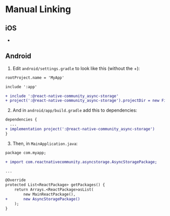 # Manual Linking

## iOS
-

## Android
1. Edit `android/settings.gradle` to look like this (without the +):
```diff
rootProject.name = 'MyApp'

include ':app'

+ include ':@react-native-community_async-storage'
+ project(':@react-native-community_async-storage').projectDir = new File(rootProject.projectDir, '../node_modules/@react-native-community/async-storage/android')
  ```

2. And in `android/app/build.gradle` add this to dependencies:
```diff
dependencies {
  ...
+ implementation project(':@react-native-community_async-storage')
}
  ```

3. Then, in `MainApplication.java`:
```diff
package com.myapp;

+ import com.reactnativecommunity.asyncstorage.AsyncStoragePackage;

...

@Override
protected List<ReactPackage> getPackages() {
    return Arrays.<ReactPackage>asList(
        new MainReactPackage(),
+       new AsyncStoragePackage()
    );
}
```
